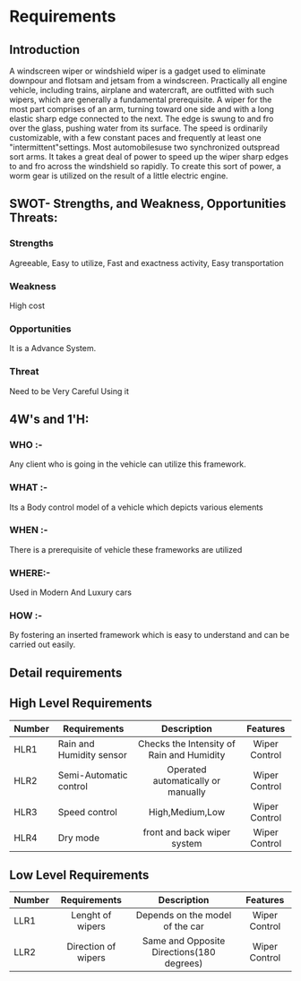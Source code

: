 

# Requirements

 ## Introduction
 
A windscreen wiper or windshield wiper is a gadget used to eliminate downpour and flotsam and jetsam from a windscreen. Practically all engine vehicle, including trains, airplane and watercraft, are outfitted with such wipers, which are generally a fundamental prerequisite. A wiper for the most part comprises of an arm, turning toward one side and with a long elastic sharp edge connected to the next. The edge is swung to and fro over the glass, pushing water from its surface. The speed is ordinarily customizable, with a few constant paces and frequently at least one "intermittent"settings. Most automobilesuse two synchronized outspread sort arms. It takes a great deal of power to speed up the wiper sharp edges to and fro across the windshield so rapidly. To create this sort of power, a worm gear is utilized on the result of a little electric engine.





## SWOT- Strengths, and Weakness, Opportunities Threats:

### Strengths
 
Agreeable, Easy to utilize, Fast and exactness activity, Easy transportation

### Weakness

High cost

### Opportunities

It is  a Advance System.

### Threat

Need to be Very Careful Using it 

## 4W's and 1'H:

### WHO :-

Any client who is going in the vehicle can utilize this framework.
### WHAT :-

Its a Body control model of a vehicle which depicts various elements

### WHEN :-

There is a prerequisite of vehicle these frameworks are utilized

### WHERE:-

Used in Modern And Luxury  cars

### HOW :- 

By fostering an inserted framework which is easy to understand and can be carried out easily.

## Detail requirements

 ## High Level Requirements
Number |Requirements|	Description	|Features |
|-----------|------------|:---------:|:---------:|
HLR1 |	Rain and Humidity sensor| Checks the Intensity of Rain and Humidity| Wiper Control|	
HLR2	|Semi-Automatic control| Operated automatically or manually	|	Wiper Control|
HLR3	|Speed control |High,Medium,Low|	Wiper Control|
HLR4 |Dry mode |front and back wiper system| Wiper Control|

## Low Level Requirements
Number| Requirements|	Description|	Features|	
|--------------------|:---------:|:--------:|:-----:|
LLR1	|Lenght of wipers| Depends on the model of the car |	Wiper Control | 
LLR2	| Direction of wipers  | Same and Opposite Directions(180 degrees) |	Wiper Control | 

